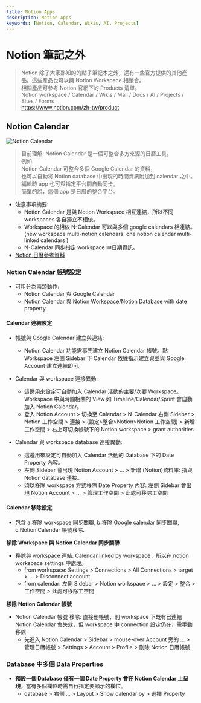 ```yaml
---
title: Notion Apps
description: Notion Apps
keywords: [Notion, Calendar, Wikis, AI, Projects]
---
```


# Notion 筆記之外
> Notion 除了大家熟知的的點子筆記本之外，還有一些官方提供的其他產品。這些產品也可以與 Notion Workspace 相整合。   
> 相關產品可參考 Notion 官網下的 Products 清單。  
> Notion workspace / Calendar / Wikis / Mail / Docs / AI / Projects / Sites / Forms  
> https://www.notion.com/zh-tw/product  


## Notion Calendar 
![Notion Calendar](https://play-lh.googleusercontent.com/ZpieHVHj503tx4YoFlsHOtjQ3edA9FE_yLocxpEecO0TQq0VcKbcsZ4fvjA9LzcRdmg=w240-h480-rw "Notion Calendar: 官網 log 會隨時間變換")
> 目前理解: Notion Calendar 是一個可整合多方來源的日曆工具。  
> 例如  
> Notion Calendar 可整合多個 Google Calendar 的資料，  
> 也可以自動將 Notion database 中出現的時間資訊附加到 calendar 之中。  
> 編輯時 app 也可與指定平台間自動同步。  
> 簡單的說，這個 app 是日曆的整合平台。     


* 注意事項摘要:      
    * Notion Calendar 是與 Notion Workspace 相互連結，所以不同 workspaces 各自獨立不相依。
    * Workspace 的相依 N-Calendar 可以與多個 google calendars 相連結。(new workspace multi-notion calendars. one notion calendar multi-linked calendars )
    * N-Calendar 同步指定 workspace 中日期資訊。  
* [Notion 日曆參考資料](https://www.notion.com/zh-tw/help/category/notion-calendar)

### Notion Calendar 帳號設定
* 可粗分為兩類動作:
    * Notion Calendar 與 Google Calendar
    * Notion Calendar 與 Notion Workspace/Notion Database with date property

#### Calendar 連結設定
* 帳號與 Google Calendar 建立與連結:
    * Notion Calendar 功能需事先建立 Notion Calendar 帳號。點 Workspace 左側 Sidebar 下 Calendar 依據指示建立與並與 Google Account 建立連結即可。

* Calendar 與 workspace 連接異動:
    * 這邊用來設定可自動加入 Calendar 活動的主要/次要 Workspace。Workspace 中與時間相關的 View 如 Timeline/Calendar/Sprint 會自動加入 Notion Calendar。  
    * 登入 Notion Account > 切換至 Calendar > N-Calendar 右側 Sidebar > Notion 工作空間 > 連接 > \(設定>整合>Notion>Notion 工作空間) > 新增工作空間 > 右上可切換帳號下的 Notion workspace > grant authorities 

* Calendar 與 workspace database 連接異動:
    * 這邊用來設定可自動加入 Calendar 活動的 Database 下的 Date Property 內容。  
    * 左側 Sidebar 會出現 Notion Account > ... > 新增 \(Notion)資料庫: 指與 Notion database 連接。 
    * 須以移除 workspace 方式移除 Date Property 內容: 左側 Sidebar 會出現 Notion Account > ... > 管理工作空間 > 此處可移除工空間


#### Calendar 移除設定
* 包含 a.移除 workspace 同步關聯, b.移除 Google calendar 同步關聯, c.Notion Calendar 帳號移除.

__移除 Workspace 與 Notion Calendar 同步關聯__
* 移除與 workspace 連結: Calendar linked by workspace，所以在 notion workspace settings 中處理。 
    * from workspace: Settings > Connections > All Connections > target > ... > Disconnect account
    * from calendar: 左側 Sidebar > Notion workspace > ... > 設定 > 整合 > 工作空間 > 此處可移除工空間
   
__移除 Notion Calendar 帳號__
* Notion Calendar 帳號 移除: 直接刪帳號，則 workspace 下既有已連結 Notion Calendar 會失效，但 workspace 中 connection 設定仍在，需手動移除
   * 先進入 Notion Calendar > Sidebar > mouse-over Account 旁的 ... > 管理日曆帳號 > Settings > Account > Profile > 刪除 Notion 日曆帳號
   
### Database 中多個 Data Properties
* <b>預設一個 Database 僅有一個 Date Property 會在 Notion Calendar 上呈現</b>。當有多個欄位時需自行指定要顯示的欄位。
    * database > 右側 ... > Layout > Show calendar by > 選擇 Property 